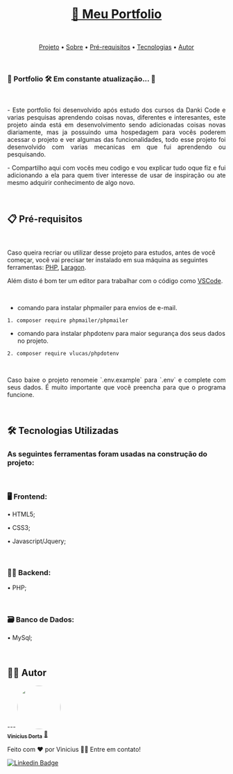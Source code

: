 <h1 align="center" id="project">
    <a href="https://viniciusdorta.com.br/">🔗 Meu Portfolio</a>
</h1>

<br />
<p align="center">
 <a href="#project">Projeto</a> •
 <a href="#sobre">Sobre</a> •
 <a href="#pre-requisito">Pré-requisitos</a> • 
 <a href="#tecnologia">Tecnologias</a> •
 <a href="#autor">Autor</a>
</p>

<br />
<h3 align="justify"> 
🚧  Portfolio 🛠 Em constante atualização...  🚧
</h3>

<br />
<p align="justify" id="sobre">- Este portfolio foi desenvolvido após estudo dos cursos da Danki Code e varias pesquisas aprendendo coisas novas, diferentes e interesantes, este projeto ainda está em desenvolvimento sendo adicionadas coisas novas diariamente, mas ja possuindo uma hospedagem para vocês poderem acessar o projeto e ver algumas das funcionalidades, todo esse projeto foi desenvolvido com varias mecanicas em que fui aprendendo ou pesquisando.</p>
<p align="justify">- Compartilho aqui com vocês meu codigo e vou explicar tudo oque fiz e fui adicionando a ela para quem tiver interesse de usar de inspiração ou ate mesmo adquirir conhecimento de algo novo.</p>

<br />
<h2 id="pre-requisito">📋 Pré-requisitos</h2>

<br />
<p>Caso queira recriar ou utilizar desse projeto para estudos, antes de você começar, você vai precisar ter instalado em sua máquina as seguintes ferramentas:
<a href="https://www.php.net/downloads">PHP</a>, <a href="https://laragon.org/download/">Laragon</a>.</p>
<p>Além disto é bom ter um editor para trabalhar com o código como <a href="https://code.visualstudio.com/">VSCode</a>.</p>
<br />

* comando para instalar phpmailer para envios de e-mail.
```
1. composer require phpmailer/phpmailer
```

* comando para instalar phpdotenv para maior segurança dos seus dados no projeto.
```
2. composer require vlucas/phpdotenv
```

<br />
<p align="justify">Caso baixe o projeto renomeie `.env.example` para `.env` e complete com seus dados. É muito importante que você preencha para que o programa funcione.</p>

<br />
<h2 id=".tecnologia">🛠 Tecnologias Utilizadas</h2>
<h3>As seguintes ferramentas foram usadas na construção do projeto:</h3>

<br />
<h3>🖥 Frontend:</h3>
<p>• HTML5;</p>
<p>• CSS3;</p>
<p>• Javascript/Jquery;</p>

<br />
<h3>👨‍💻 Backend:</h3>
<p>• PHP;</p>

<br />
<h3>🗃 Banco de Dados:</h3>
<p>• MySql;</p>
<br />

<h2 id="autor">👨‍💻 Autor</h2>
---

<a href="https://github.com/ViniciusDorta">
 <img src="https://avatars.githubusercontent.com/u/69944075?s=400&u=48db8181c4a344684fd23c5b604b9828acad442d&v=4" style="border-radius:50%;" width="100px;" />
 <br />
 <sub><b>Vinicius Dorta</b></sub></a> <a href="https:/viniciusdorta.com.br/" title="Portfolio">🚀</a>
 
Feito com ❤️ por Vinicius 👋🏽 Entre em contato!

[![Linkedin Badge](https://img.shields.io/badge/-ViniciusDorta-blue?style=flat-square&logo=Linkedin&logoColor=white&link=https://www.linkedin.com/in/tgmarinho/)](https://www.linkedin.com/in/vinicius-dorta-4613951a3?trk=people-guest_people_search-card)
